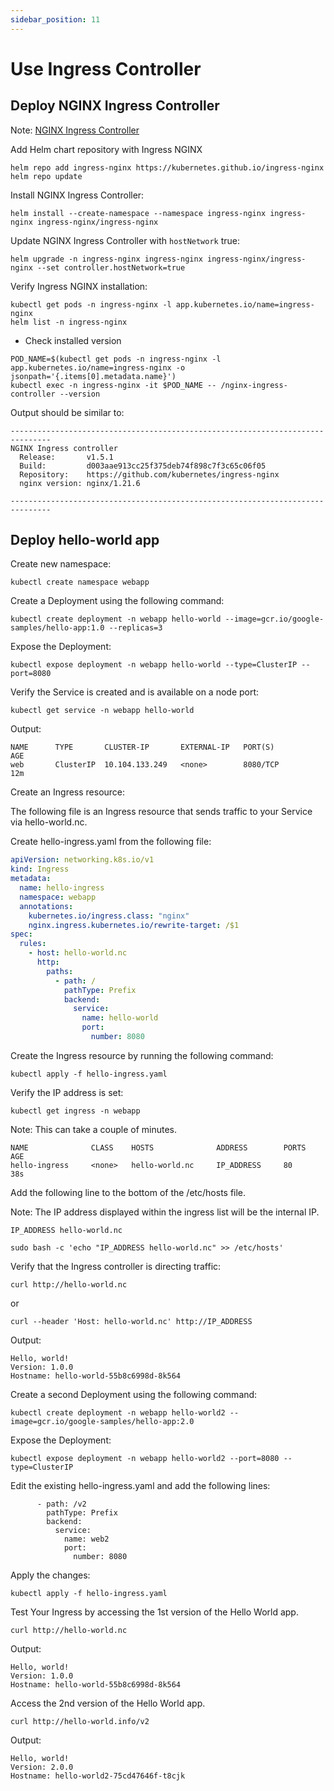 ```yaml
---
sidebar_position: 11
---
```


# Use Ingress Controller


## Deploy NGINX Ingress Controller

Note: [NGINX Ingress Controller](https://kubernetes.github.io/ingress-nginx/deploy)

Add Helm chart repository with Ingress NGINX

```shell
helm repo add ingress-nginx https://kubernetes.github.io/ingress-nginx
helm repo update
```

Install NGINX Ingress Controller:

```shell
helm install --create-namespace --namespace ingress-nginx ingress-nginx ingress-nginx/ingress-nginx
```

Update NGINX Ingress Controller with `hostNetwork` true:

```shell
helm upgrade -n ingress-nginx ingress-nginx ingress-nginx/ingress-nginx --set controller.hostNetwork=true
```

Verify Ingress NGINX installation:

```shell
kubectl get pods -n ingress-nginx -l app.kubernetes.io/name=ingress-nginx
helm list -n ingress-nginx
```

* Check installed version

```shell
POD_NAME=$(kubectl get pods -n ingress-nginx -l app.kubernetes.io/name=ingress-nginx -o jsonpath='{.items[0].metadata.name}')
kubectl exec -n ingress-nginx -it $POD_NAME -- /nginx-ingress-controller --version
```

Output should be similar to:

```
-------------------------------------------------------------------------------
NGINX Ingress controller
  Release:       v1.5.1
  Build:         d003aae913cc25f375deb74f898c7f3c65c06f05
  Repository:    https://github.com/kubernetes/ingress-nginx
  nginx version: nginx/1.21.6

-------------------------------------------------------------------------------
```

## Deploy hello-world app


Create new namespace:

```shell
kubectl create namespace webapp
```

Create a Deployment using the following command:

```shell
kubectl create deployment -n webapp hello-world --image=gcr.io/google-samples/hello-app:1.0 --replicas=3
```

Expose the Deployment:

```shell
kubectl expose deployment -n webapp hello-world --type=ClusterIP --port=8080
```

Verify the Service is created and is available on a node port:

```shell
kubectl get service -n webapp hello-world
```

Output:

```
NAME      TYPE       CLUSTER-IP       EXTERNAL-IP   PORT(S)          AGE
web       ClusterIP  10.104.133.249   <none>        8080/TCP         12m
```

Create an Ingress resource:

The following file is an Ingress resource that sends traffic to your Service via hello-world.nc.

Create hello-ingress.yaml from the following file:

```yaml title="hello-ingress.yaml"
apiVersion: networking.k8s.io/v1
kind: Ingress
metadata:
  name: hello-ingress
  namespace: webapp
  annotations:
    kubernetes.io/ingress.class: "nginx"
    nginx.ingress.kubernetes.io/rewrite-target: /$1
spec:
  rules:
    - host: hello-world.nc
      http:
        paths:
          - path: /
            pathType: Prefix
            backend:
              service:
                name: hello-world
                port:
                  number: 8080
```

Create the Ingress resource by running the following command:

```shell
kubectl apply -f hello-ingress.yaml
```

Verify the IP address is set:

```shell
kubectl get ingress -n webapp
```

Note: This can take a couple of minutes.

```
NAME              CLASS    HOSTS              ADDRESS        PORTS   AGE
hello-ingress     <none>   hello-world.nc     IP_ADDRESS     80      38s
```

Add the following line to the bottom of the /etc/hosts file.

Note: The IP address displayed within the ingress list will be the internal IP.
```
IP_ADDRESS hello-world.nc
```

```shell
sudo bash -c 'echo "IP_ADDRESS hello-world.nc" >> /etc/hosts'
```

Verify that the Ingress controller is directing traffic:

```shell
curl http://hello-world.nc
```

or 

```shell
curl --header 'Host: hello-world.nc' http://IP_ADDRESS
```

Output:

```
Hello, world!
Version: 1.0.0
Hostname: hello-world-55b8c6998d-8k564
```

Create a second Deployment using the following command:

```shell
kubectl create deployment -n webapp hello-world2 --image=gcr.io/google-samples/hello-app:2.0
```

Expose the Deployment:

```shell
kubectl expose deployment -n webapp hello-world2 --port=8080 --type=ClusterIP
```

Edit the existing hello-ingress.yaml and add the following lines:

```
      - path: /v2
        pathType: Prefix
        backend:
          service:
            name: web2
            port:
              number: 8080
```

Apply the changes:

```shell
kubectl apply -f hello-ingress.yaml
```

Test Your Ingress by accessing the 1st version of the Hello World app.

```shell
curl http://hello-world.nc
```

Output:

```
Hello, world!
Version: 1.0.0
Hostname: hello-world-55b8c6998d-8k564
```

Access the 2nd version of the Hello World app.

```shell
curl http://hello-world.info/v2
```

Output:

```
Hello, world!
Version: 2.0.0
Hostname: hello-world2-75cd47646f-t8cjk
```